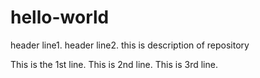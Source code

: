 # hello-world
header line1.
header line2.
this is description of repository

This is the 1st line.
This is 2nd line.
This is 3rd line.

